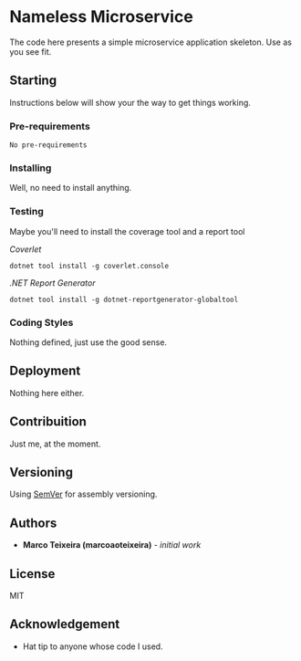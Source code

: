 ﻿# Nameless Microservice

The code here presents a simple microservice application skeleton. Use as you see fit.

## Starting

Instructions below will show your the way to get things working.

### Pre-requirements

```
No pre-requirements
```

### Installing

Well, no need to install anything.

### Testing

Maybe you'll need to install the coverage tool and a report tool

_Coverlet_

```
dotnet tool install -g coverlet.console
```

_.NET Report Generator_

```
dotnet tool install -g dotnet-reportgenerator-globaltool
```

### Coding Styles

Nothing defined, just use the good sense.

## Deployment

Nothing here either.

## Contribuition

Just me, at the moment.

## Versioning

Using [SemVer](http://semver.org/) for assembly versioning.

## Authors

- **Marco Teixeira (marcoaoteixeira)** - _initial work_

## License

MIT

## Acknowledgement

- Hat tip to anyone whose code I used.
